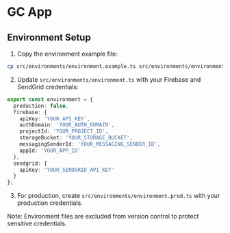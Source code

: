 # GC App

## Environment Setup

1. Copy the environment example file:
```bash
cp src/environments/environment.example.ts src/environments/environment.ts
```

2. Update `src/environments/environment.ts` with your Firebase and SendGrid credentials:
```typescript
export const environment = {
  production: false,
  firebase: {
    apiKey: 'YOUR_API_KEY',
    authDomain: 'YOUR_AUTH_DOMAIN',
    projectId: 'YOUR_PROJECT_ID',
    storageBucket: 'YOUR_STORAGE_BUCKET',
    messagingSenderId: 'YOUR_MESSAGING_SENDER_ID',
    appId: 'YOUR_APP_ID'
  },
  sendgrid: {
    apiKey: 'YOUR_SENDGRID_API_KEY'
  }
};
```

3. For production, create `src/environments/environment.prod.ts` with your production credentials.

Note: Environment files are excluded from version control to protect sensitive credentials.